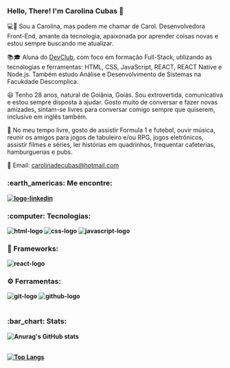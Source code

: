 ### Hello, There! I'm Carolina Cubas 👋
💻🚀 Sou a Carolina, mas podem me chamar de Carol. Desenvolvedora Front-End, amante da tecnologia, apaixonada por aprender coisas novas e estou sempre buscando me atualizar.

:books:🎓 Aluna do <a href="https://rodolfomori.com.br/devclub">DevClub</a>, com foco em formação Full-Stack, utilizando as tecnologias e ferramentas: HTML, CSS, JavaScript, REACT, REACT Native e Node.js. Também estudo Análise e Desenvolvimento de Sistemas na Facukdade Descomplica.

:smiley: Tenho 28 anos, natural de Goiânia, Goiás. Sou extrovertida, comunicativa e estou sempre disposta à ajudar. Gosto muito de conversar e fazer novas amizades, sintam-se livres para conversar comigo sempre que quiserem, inclusive em inglês também.

:game_die: No meu tempo livre, gosto de assistir Formula 1 e futebol, ouvir música, reunir os amigos para jogos de tabuleiro e/ou RPG, jogos eletrônicos, assistir filmes e séries, ler histórias em quadrinhos, frequentar cafeterias, hamburguerias e pubs.

📧 Email: carolinadecubas@hotmail.com
<b>
<h3>:earth_americas: Me encontre:</h3>
<a href="https://www.linkedin.com/in/carolinacubas/"><img src="https://img.shields.io/badge/LinkedIn-0077B5?style=for-the-badge&logo=linkedin&logoColor=white" alt="logo-linkedin"/></a>
<br>
<h3>:computer: Tecnologias:</h3>
<img src="https://img.shields.io/badge/HTML5-E34F26?style=for-the-badge&logo=html5&logoColor=white" alt= "html-logo"/>
<img src="https://img.shields.io/badge/CSS3-1572B6?style=for-the-badge&logo=css3&logoColor=white" alt="css-logo"/>
<img src="https://img.shields.io/badge/JavaScript-F7DF1E?style=for-the-badge&logo=javascript&logoColor=black" alt="javascript-logo"/>
<br>
<h3>🚀 Frameworks:</h3>
<img src="https://img.shields.io/badge/React-20232A?style=for-the-badge&logo=react&logoColor=61DAFB" alt="react-logo"/>
<br>
<h3>⚙️ Ferramentas:</h3>
<img src="https://img.shields.io/badge/GIT-E44C30?style=for-the-badge&logo=git&logoColor=white" alt= "git-logo"/>
<img src="https://img.shields.io/badge/GitHub-100000?style=for-the-badge&logo=github&logoColor=white" alt= "github-logo"/>
<br>
<br>
<h3>:bar_chart: Stats:</h3>

![Anurag's GitHub stats](https://github-readme-stats.vercel.app/api?username=carolinacubass&show_icons=true&theme=radical)
<br>
<br>

[![Top Langs](https://github-readme-stats.vercel.app/api/top-langs/?username=carolinacubass&show_icons=true&theme=radical)](https://github.com/anuraghazra/github-readme-stats)
